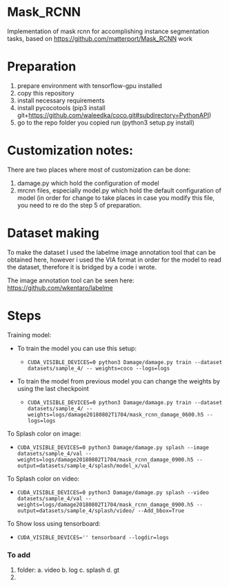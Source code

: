 # Mask_RCNN
Implementation of mask rcnn for accomplishing instance segmentation tasks, based on https://github.com/matterport/Mask_RCNN work

# Preparation
1. prepare environment with tensorflow-gpu installed
2. copy this repository
3. install necessary requirements
4. install pycocotools (pip3 install git+https://github.com/waleedka/coco.git#subdirectory=PythonAPI)
5. go to the repo folder you copied run (python3 setup.py install)

# Customization notes:

There are two places where most of customization can be done:
1. damage.py which hold the configuration of model
2. mrcnn files, especially model.py which hold the default configuration of model (in order for change to take places in case you modify this file, you need to re do the step 5 of preparation.

# Dataset making
To make the dataset I used the labelme image annotation tool that can be obtained here, however i used the VIA format in order for the model to read the dataset, therefore it is bridged by a code i wrote.

The image annotation tool can be seen here: https://github.com/wkentaro/labelme

# Steps

Training model:
- To train the model you can use this setup:
  - `CUDA_VISIBLE_DEVICES=0 python3 Damage/damage.py train --dataset datasets/sample_4/ -- weights=coco --logs=logs`

- To train the model from previous model you can change the weights by using the last checkpoint
  - `CUDA_VISIBLE_DEVICES=0 python3 Damage/damage.py train --dataset datasets/sample_4/ --weights=logs/damage20180802T1704/mask_rcnn_damage_0600.h5 --logs=logs`

To Splash color on image:
- `CUDA_VISIBLE_DEVICES=0 python3 Damage/damage.py splash --image datasets/sample_4/val -- weights=logs/damage20180802T1704/mask_rcnn_damage_0900.h5 --output=datasets/sample_4/splash/model_x/val`

To Splash color on video:
- `CUDA_VISIBLE_DEVICES=0 python3 Damage/damage.py splash --video datasets/sample_4/val -- weights=logs/damage20180802T1704/mask_rcnn_damage_0900.h5 --output=datasets/sample_4/splash/video/ --Add_bbox=True`

To Show loss using tensorboard:
- `CUDA_VISIBLE_DEVICES='' tensorboard --logdir=logs`

### To add ###
1. folder:
   a. video
   b. log
   c. splash
   d. gt
2. 
